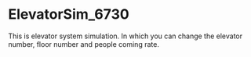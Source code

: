 # ElevatorSim_6730
This is elevator system simulation. In which you can change the elevator number, floor number and people coming rate. 
